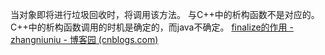 当对象即将进行垃圾回收时，将调用该方法。
与C++中的析构函数不是对应的。C++中的析构函数调用的时机是确定的，而java不确定。
[finalize的作用 - zhangniuniu - 博客园 (cnblogs.com)](https://www.cnblogs.com/zyy1688/p/10838581.html)